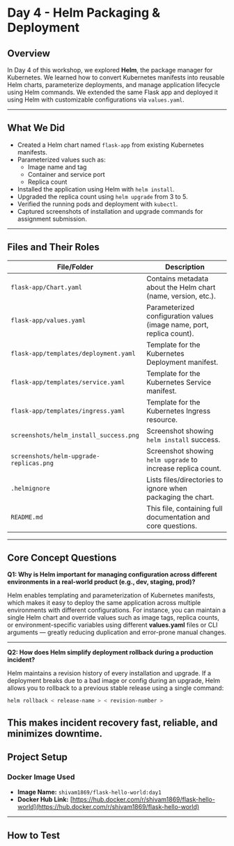 # Day 4 - Helm Packaging & Deployment

## Overview

In Day 4 of this workshop, we explored **Helm**, the package manager for Kubernetes. We learned how to convert Kubernetes manifests into reusable Helm charts, parameterize deployments, and manage application lifecycle using Helm commands. We extended the same Flask app and deployed it using Helm with customizable configurations via `values.yaml`.

---

## What We Did

- Created a Helm chart named `flask-app` from existing Kubernetes manifests.
- Parameterized values such as:
  - Image name and tag
  - Container and service port
  - Replica count
- Installed the application using Helm with `helm install`.
- Upgraded the replica count using `helm upgrade` from 3 to 5.
- Verified the running pods and deployment with `kubectl`.
- Captured screenshots of installation and upgrade commands for assignment submission.

---

## Files and Their Roles

| File/Folder                                      | Description                                                                 |
|--------------------------------------------------|-----------------------------------------------------------------------------|
| `flask-app/Chart.yaml`                           | Contains metadata about the Helm chart (name, version, etc.).              |
| `flask-app/values.yaml`                          | Parameterized configuration values (image name, port, replica count).      |
| `flask-app/templates/deployment.yaml`            | Template for the Kubernetes Deployment manifest.                           |
| `flask-app/templates/service.yaml`               | Template for the Kubernetes Service manifest.                              |
| `flask-app/templates/ingress.yaml`               | Template for the Kubernetes Ingress resource.                              |
| `screenshots/helm_install_success.png`           | Screenshot showing `helm install` success.                                 |
| `screenshots/helm-upgrade-replicas.png`          | Screenshot showing `helm upgrade` to increase replica count.               |
| `.helmignore`                                    | Lists files/directories to ignore when packaging the chart.                |
| `README.md`                                      | This file, containing full documentation and core questions.               |

---

## Core Concept Questions

**Q1: Why is Helm important for managing configuration across different environments in a real-world product (e.g., dev, staging, prod)?**

Helm enables templating and parameterization of Kubernetes manifests, which makes it easy to deploy the same application across multiple environments with different configurations. For instance, you can maintain a single Helm chart and override values such as image tags, replica counts, or environment-specific variables using different **values.yaml** files or CLI arguments — greatly reducing duplication and error-prone manual changes.

---

**Q2: How does Helm simplify deployment rollback during a production incident?**

Helm maintains a revision history of every installation and upgrade. If a deployment breaks due to a bad image or config during an upgrade, Helm allows you to rollback to a previous stable release using a single command:

   ```bash
   helm rollback < release-name > < revision-number >
   ```
   This makes incident recovery fast, reliable, and minimizes downtime.
---

## **Project Setup**

### **Docker Image Used**

- **Image Name:** `shivam1869/flask-hello-world:day1`
- **Docker Hub Link:** [https://hub.docker.com/r/shivam1869/flask-hello-world](https://hub.docker.com/r/shivam1869/flask-hello-world)


---

## How to Test



